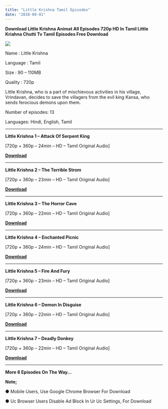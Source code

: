 ```yaml
---
title: "Little Krishna Tamil Episodes"
date: "2018-09-01"
---
```


**Download Little Krishna Animat All Episodes 720p HD In Tamil Little Kriahna Chutti Tv Tamil Episodes Free Download**

[![](https://1.bp.blogspot.com/-VWcftcHSMVI/W4rJOmci6CI/AAAAAAAAAtk/fIo52Q6WWk0I0fiJ7Ir9bM4EXph42vDNgCLcBGAs/s400/Little{2bdbed38d32e7704a3eaa20af56e2289d0665505d01c3d892d71953ac3249a13}2BKrishna{2bdbed38d32e7704a3eaa20af56e2289d0665505d01c3d892d71953ac3249a13}2B-{2bdbed38d32e7704a3eaa20af56e2289d0665505d01c3d892d71953ac3249a13}2BTamilKidz.png)](https://1.bp.blogspot.com/-VWcftcHSMVI/W4rJOmci6CI/AAAAAAAAAtk/fIo52Q6WWk0I0fiJ7Ir9bM4EXph42vDNgCLcBGAs/s1600/Little{2bdbed38d32e7704a3eaa20af56e2289d0665505d01c3d892d71953ac3249a13}2BKrishna{2bdbed38d32e7704a3eaa20af56e2289d0665505d01c3d892d71953ac3249a13}2B-{2bdbed38d32e7704a3eaa20af56e2289d0665505d01c3d892d71953ac3249a13}2BTamilKidz.png)

Name : Little Krishna

Language : Tamil

Size : 90 – 110MB

Quality : 720p

Little Krishna, who is a part of mischievous activities in his village, Vrindavan, decides to save the villagers from the evil king Kansa, who sends ferocious demons upon them.

Number of episodes: 13

Languages: Hindi, English, Tamil  
  

* * *

**Little Krishna 1 – Attack Of Serpent King**

\[720p + 360p – 24min – HD – Tamil Original Audio\]

**[Download](http://ujv.me/bSosr)**

* * *

**Little Krishna 2 – The Terrible Strom**

\[720p + 360p – 23min – HD – Tamil Original Audio\]

**[Download](http://ujv.me/fJWN)**  

* * *

**Little Krishna 3 – The Horror Cave**

\[720p + 360p – 22min – HD – Tamil Original Audio\]

**[Download](http://ujv.me/DuWV6nz)**  

* * *

**Little Krishna 4 – Enchanted Picnic**

\[720p + 360p – 24min – HD – Tamil Original Audio\]

**[Download](http://ujv.me/If7Ptd)**  

* * *

**Little Krishna 5 – Fire And Fury**

\[720p + 360p – 23min – HD – Tamil Original Audio\]

**[Download](http://ujv.me/tg5xKd7F)**  

* * *

**Little Krishna 6 – Demon In Disguise**

\[720p + 360p – 22min – HD – Tamil Original Audio\]

**[Download](http://ujv.me/7NMIZF)**  

* * *

**Little Krishna 7 – Deadly Donkey**

\[720p + 360p – 22min – HD – Tamil Original Audio\]

**[Download](http://ujv.me/UhnvJZQk)**  

* * *

**More 6 Episodes On The Way…**  

**Note;**

● Mobile Users, Use Google Chrome Browser For Download

● Uc Browser Users Disable Ad Block In Ur Uc Settings, For Download
